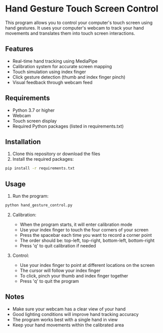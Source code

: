 # Hand Gesture Touch Screen Control

This program allows you to control your computer's touch screen using hand gestures. It uses your computer's webcam to track your hand movements and translates them into touch screen interactions.

## Features

- Real-time hand tracking using MediaPipe
- Calibration system for accurate screen mapping
- Touch simulation using index finger
- Click gesture detection (thumb and index finger pinch)
- Visual feedback through webcam feed

## Requirements

- Python 3.7 or higher
- Webcam
- Touch screen display
- Required Python packages (listed in requirements.txt)

## Installation

1. Clone this repository or download the files
2. Install the required packages:
```bash
pip install -r requirements.txt
```

## Usage

1. Run the program:
```bash
python hand_gesture_control.py
```

2. Calibration:
   - When the program starts, it will enter calibration mode
   - Use your index finger to touch the four corners of your screen
   - Press the spacebar each time you want to record a corner point
   - The order should be: top-left, top-right, bottom-left, bottom-right
   - Press 'q' to quit calibration if needed

3. Control:
   - Use your index finger to point at different locations on the screen
   - The cursor will follow your index finger
   - To click, pinch your thumb and index finger together
   - Press 'q' to quit the program

## Notes

- Make sure your webcam has a clear view of your hand
- Good lighting conditions will improve hand tracking accuracy
- The program works best with a single hand in view
- Keep your hand movements within the calibrated area 
